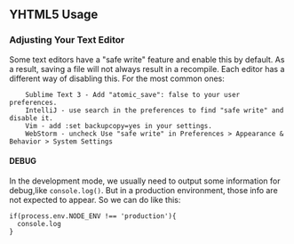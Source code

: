## YHTML5 Usage

### Adjusting Your Text Editor

Some text editors have a "safe write" feature and enable this by default. As a result, saving a file will not always result in a recompile.
Each editor has a different way of disabling this. For the most common ones:
```
    Sublime Text 3 - Add "atomic_save": false to your user preferences.
    IntelliJ - use search in the preferences to find "safe write" and disable it.
    Vim - add :set backupcopy=yes in your settings.
    WebStorm - uncheck Use "safe write" in Preferences > Appearance & Behavior > System Settings
```


#### DEBUG

In the development mode, we usually need to output some information for debug,like `console.log()`.
But in a production environment, those info are not expected to appear.
So we can do like this:

```
if(process.env.NODE_ENV !== 'production'){
  console.log
}
```

